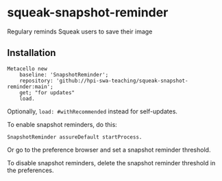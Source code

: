 # squeak-snapshot-reminder
Regulary reminds Squeak users to save their image

## Installation

```smalltalk
Metacello new
	baseline: 'SnapshotReminder';
	repository: 'github://hpi-swa-teaching/squeak-snapshot-reminder:main';
	get; "for updates"
	load.
```

Optionally, `load: #withRecommended` instead for self-updates.

To enable snapshot reminders, do this:

```smalltalk
SnapshotReminder assureDefault startProcess.
```

Or go to the preference browser and set a snapshot reminder threshold.

To disable snapshot reminders, delete the snapshot reminder threshold in the preferences.
